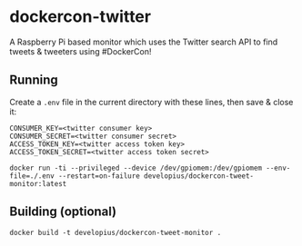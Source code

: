 # dockercon-twitter
A Raspberry Pi based monitor which uses the Twitter search API to find tweets & tweeters using #DockerCon!

## Running

Create a `.env` file in the current directory with these lines, then save & close it:

```
CONSUMER_KEY=<twitter consumer key>
CONSUMER_SECRET=<twitter consumer secret>
ACCESS_TOKEN_KEY=<twitter access token key>
ACCESS_TOKEN_SECRET=<twitter access token secret>
```

`docker run -ti --privileged --device /dev/gpiomem:/dev/gpiomem --env-file=./.env --restart=on-failure developius/dockercon-tweet-monitor:latest`

## Building (optional)

`docker build -t developius/dockercon-tweet-monitor .`
